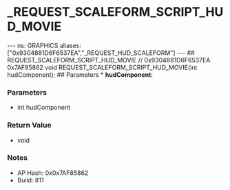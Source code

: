 # _REQUEST_SCALEFORM_SCRIPT_HUD_MOVIE

--- ns: GRAPHICS aliases: ["0x9304881D6F6537EA","_REQUEST_HUD_SCALEFORM"] --- ## REQUEST_SCALEFORM_SCRIPT_HUD_MOVIE  // 0x9304881D6F6537EA 0x7AF85862 void REQUEST_SCALEFORM_SCRIPT_HUD_MOVIE(int hudComponent);  ## Parameters * **hudComponent**:

### Parameters
* int hudComponent

### Return Value
* void

### Notes
* AP Hash: 0x0x7AF85862
* Build: 811

